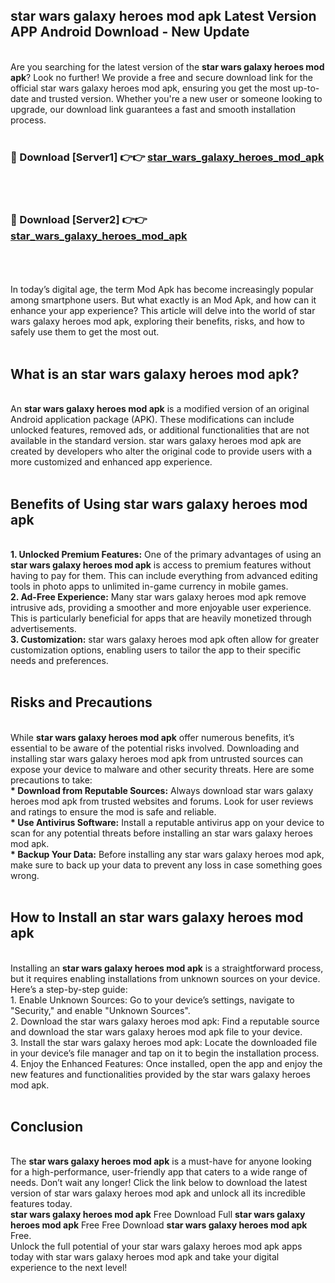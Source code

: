 ## star wars galaxy heroes mod apk Latest Version APP Android Download - New Update
<br>
Are you searching for the latest version of the <strong>star wars galaxy heroes mod apk</strong>? Look no further! We provide a free and secure download link for the official star wars galaxy heroes mod apk, ensuring you get the most up-to-date and trusted version. Whether you're a new user or someone looking to upgrade, our download link guarantees a fast and smooth installation process.
<br>
<br>
<h3>🔴 Download [Server1] 👉👉 <a href="https://modyolo.store/star+wars+galaxy+heroes+mod+apk">star_wars_galaxy_heroes_mod_apk</a></h3><br>
<br>
<h3>🔴 Download [Server2] 👉👉 <a href="https://modyolo.store/star+wars+galaxy+heroes+mod+apk">star_wars_galaxy_heroes_mod_apk</a></h3><br>
<br>
<br>
In today’s digital age, the term Mod Apk has become increasingly popular among smartphone users. But what exactly is an Mod Apk, and how can it enhance your app experience? This article will delve into the world of star wars galaxy heroes mod apk, exploring their benefits, risks, and how to safely use them to get the most out.
<br>
<br>
<h2>What is an star wars galaxy heroes mod apk?</h2>
<br>
An <strong>star wars galaxy heroes mod apk</strong> is a modified version of an original Android application package (APK). These modifications can include unlocked features, removed ads, or additional functionalities that are not available in the standard version. star wars galaxy heroes mod apk are created by developers who alter the original code to provide users with a more customized and enhanced app experience.
<br>
<br>
<h2>Benefits of Using star wars galaxy heroes mod apk</h2>
<br>
<strong> 1. Unlocked Premium Features:</strong> One of the primary advantages of using an <strong>star wars galaxy heroes mod apk</strong> is access to premium features without having to pay for them. This can include everything from advanced editing tools in photo apps to unlimited in-game currency in mobile games.
<br>
<strong> 2. Ad-Free Experience:</strong> Many star wars galaxy heroes mod apk remove intrusive ads, providing a smoother and more enjoyable user experience. This is particularly beneficial for apps that are heavily monetized through advertisements.
<br>
<strong> 3. Customization:</strong> star wars galaxy heroes mod apk often allow for greater customization options, enabling users to tailor the app to their specific needs and preferences.
<br>
<br>
<h2>Risks and Precautions</h2>
<br>
While <strong>star wars galaxy heroes mod apk</strong> offer numerous benefits, it’s essential to be aware of the potential risks involved. Downloading and installing star wars galaxy heroes mod apk from untrusted sources can expose your device to malware and other security threats. Here are some precautions to take:
<br>
<strong> * Download from Reputable Sources:</strong> Always download star wars galaxy heroes mod apk from trusted websites and forums. Look for user reviews and ratings to ensure the mod is safe and reliable.
<br>
<strong> * Use Antivirus Software:</strong> Install a reputable antivirus app on your device to scan for any potential threats before installing an star wars galaxy heroes mod apk.
<br>
<strong> * Backup Your Data:</strong> Before installing any star wars galaxy heroes mod apk, make sure to back up your data to prevent any loss in case something goes wrong.
<br>
<br>
<h2>How to Install an star wars galaxy heroes mod apk</h2>
<br>
Installing an <strong>star wars galaxy heroes mod apk</strong> is a straightforward process, but it requires enabling installations from unknown sources on your device. Here’s a step-by-step guide:
<br>
 1. Enable Unknown Sources: Go to your device’s settings, navigate to "Security," and enable "Unknown Sources".
<br>
 2. Download the star wars galaxy heroes mod apk: Find a reputable source and download the star wars galaxy heroes mod apk file to your device.
<br>
 3. Install the star wars galaxy heroes mod apk: Locate the downloaded file in your device’s file manager and tap on it to begin the installation process.
<br>
 4. Enjoy the Enhanced Features: Once installed, open the app and enjoy the new features and functionalities provided by the star wars galaxy heroes mod apk.
<br>
<br>
<h2><strong>Conclusion</strong></h2>
<br>
The <strong>star wars galaxy heroes mod apk</strong> is a must-have for anyone looking for a high-performance, user-friendly app that caters to a wide range of needs. Don’t wait any longer! Click the link below to download the latest version of star wars galaxy heroes mod apk and unlock all its incredible features today.
<br>
<strong>star wars galaxy heroes mod apk</strong> Free Download Full <strong>star wars galaxy heroes mod apk</strong> Free Free Download <strong>star wars galaxy heroes mod apk</strong> Free.
<br>
Unlock the full potential of your star wars galaxy heroes mod apk apps today with star wars galaxy heroes mod apk and take your digital experience to the next level!